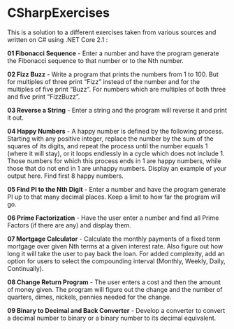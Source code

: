 # CSharpExercises
This is a solution to a different exercises taken from various sources and written on C# using .NET Core 2.1 :

**01 Fibonacci Sequence** - Enter a number and have the program generate the Fibonacci sequence to that number or to the Nth number.

**02 Fizz Buzz** - Write a program that prints the numbers from 1 to 100. But for multiples of three print “Fizz” instead of the number and for the multiples of five print “Buzz”. For numbers which are multiples of both three and five print “FizzBuzz”.

**03 Reverse a String** - Enter a string and the program will reverse it and print it out.

**04 Happy Numbers** - A happy number is defined by the following process. Starting with any positive integer, replace the number by the sum of the squares of its digits, and repeat the process until the number equals 1 (where it will stay), or it loops endlessly in a cycle which does not include 1. Those numbers for which this process ends in 1 are happy numbers, while those that do not end in 1 are unhappy numbers. Display an example of your output here. Find first 8 happy numbers.

**05 Find PI to the Nth Digit** - Enter a number and have the program generate PI up to that many decimal places. Keep a limit to how far the program will go.

**06 Prime Factorization** - Have the user enter a number and find all Prime Factors (if there are any) and display them.

**07 Mortgage Calculator** - Calculate the monthly payments of a fixed term mortgage over given Nth terms at a given interest rate. Also figure out how long it will take the user to pay back the loan. For added complexity, add an option for users to select the compounding interval (Monthly, Weekly, Daily, Continually).

**08 Change Return Program** - The user enters a cost and then the amount of money given. The program will figure out the change and the number of quarters, dimes, nickels, pennies needed for the change.

**09 Binary to Decimal and Back Converter** - Develop a converter to convert a decimal number to binary or a binary number to its decimal equivalent.

